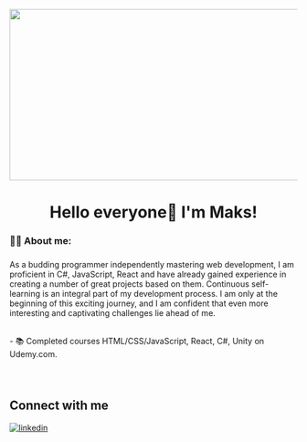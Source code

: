 <br clear="both">

<div align="center">
  <img height="300" width="600" src="https://user-images.githubusercontent.com/74038190/225813708-98b745f2-7d22-48cf-9150-083f1b00d6c9.gif"  />
</div>

###

<h1 align="center">Hello everyone👋 I'm Maks!</h1>

###

<h3 align="left">👩‍💻  About me:</h3>

###

<p align="left">As a budding programmer independently mastering web development, I am proficient in C#, JavaScript, React and have already gained experience in creating a number of great projects based on them. Continuous self-learning is an integral part of my development process. I am only at the beginning of this exciting journey, and I am confident that even more interesting and captivating challenges lie ahead of me.</p>
<br>- 📚 Completed courses HTML/CSS/JavaScript, React, C#, Unity on Udemy.com.<br>

###
<!--
<h3 align="left">🛠 My Skills:</h3>

###

<div align="left">  
<a href="https://www.w3schools.com/css/" target="_blank"><img style="margin: 10px" src="https://profilinator.rishav.dev/skills-assets/css3-original-wordmark.svg" alt="CSS3" height="50" /></a>  
<a href="https://en.wikipedia.org/wiki/HTML5" target="_blank"><img style="margin: 10px" src="https://profilinator.rishav.dev/skills-assets/html5-original-wordmark.svg" alt="HTML5" height="50" /></a>  
<a href="https://sass-lang.com/" target="_blank"><img style="margin: 10px" src="https://profilinator.rishav.dev/skills-assets/sass-original.svg" alt="Sass" height="50" /></a>  
<a href="https://getbootstrap.com/docs/3.4/javascript/" target="_blank"><img style="margin: 10px" src="https://profilinator.rishav.dev/skills-assets/bootstrap-plain.svg" alt="Bootstrap" height="50" /></a>  
<a href="https://www.javascript.com/" target="_blank"><img style="margin: 10px" src="https://profilinator.rishav.dev/skills-assets/javascript-original.svg" alt="JavaScript" height="50" /></a>   
</div>
-->

###

<br/>  


## Connect with me  
<a href="https://linkedin.com/in/maksimhrybok" target="_blank">
<img src=https://img.shields.io/badge/linkedin-%231E77B5.svg?&style=for-the-badge&logo=linkedin&logoColor=white alt=linkedin style="margin-bottom: 5px;" />
</a>
 

